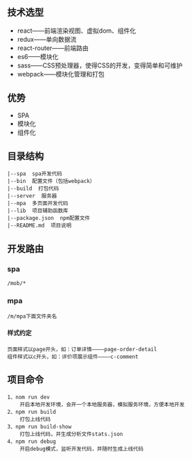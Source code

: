 
## 技术选型
* react——前端渲染视图、虚拟dom、组件化
* redux——单向数据流
* react-router——前端路由
* es6——模块化
* sass——CSS预处理器，使得CSS的开发，变得简单和可维护
* webpack——模块化管理和打包

## 优势
* SPA
* 模块化
* 组件化

## 目录结构 ##
```
|--spa  spa开发代码
|--bin  配置文件（包括webpack）
|--build  打包代码
|--server  服务器
|--mpa  多页面开发代码
|--lib  项目辅助函数库
|--package.json  npm配置文件
|--README.md  项目说明
```

## 开发路由

### spa

```
/mob/*
```

### mpa

```
/m/mpa下面文件夹名
```

#### 样式约定
```
页面样式以page开头，如：订单详情————page-order-detail
组件样式以c开头，如：评价项展示组件————c-comment
```


## 项目命令

```
1、nom run dev
    开启本地开发环境，会开一个本地服务器，模拟服务环境，方便本地开发
2、npm run build
    打包上线代码
3、npm run build-show
    打包上线代码，并生成分析文件stats.json
4、npm run debug
    开启debug模式，监听开发代码，并随时生成上线代码
```
